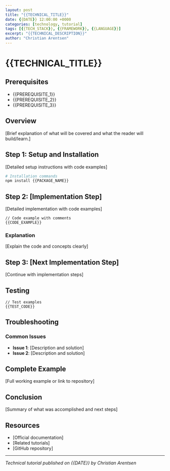 ```yaml
---
layout: post
title: "{{TECHNICAL_TITLE}}"
date: {{DATE}} 12:00:00 +0000
categories: [technology, tutorial]
tags: [{{TECH_STACK}}, {{FRAMEWORK}}, {{LANGUAGE}}]
excerpt: "{{TECHNICAL_DESCRIPTION}}"
author: "Christian Arentsen"
---
```


# {{TECHNICAL_TITLE}}

## Prerequisites

- {{PREREQUISITE_1}}
- {{PREREQUISITE_2}}
- {{PREREQUISITE_3}}

## Overview

[Brief explanation of what will be covered and what the reader will build/learn.]

## Step 1: Setup and Installation

[Detailed setup instructions with code examples]

```bash
# Installation commands
npm install {{PACKAGE_NAME}}
```

## Step 2: [Implementation Step]

[Detailed implementation with code examples]

```{{LANGUAGE}}
// Code example with comments
{{CODE_EXAMPLE}}
```

### Explanation

[Explain the code and concepts clearly]

## Step 3: [Next Implementation Step]

[Continue with implementation steps]

## Testing

```{{LANGUAGE}}
// Test examples
{{TEST_CODE}}
```

## Troubleshooting

### Common Issues

- **Issue 1**: [Description and solution]
- **Issue 2**: [Description and solution]

## Complete Example

[Full working example or link to repository]

## Conclusion

[Summary of what was accomplished and next steps]

## Resources

- [Official documentation]
- [Related tutorials]
- [GitHub repository]

---

*Technical tutorial published on {{DATE}} by Christian Arentsen*